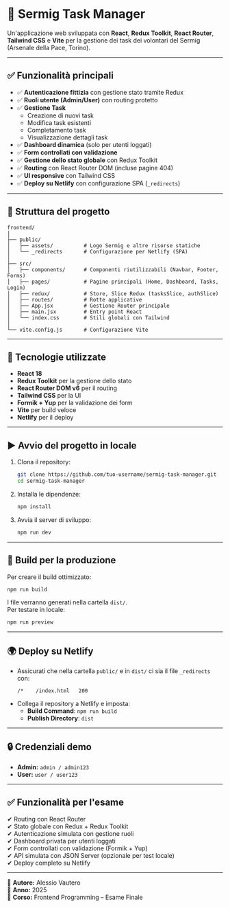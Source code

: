 # 📌 Sermig Task Manager

Un'applicazione web sviluppata con **React**, **Redux Toolkit**, **React Router**, **Tailwind CSS** e **Vite** per la gestione dei task dei volontari del Sermig (Arsenale della Pace, Torino).

---

## ✅ Funzionalità principali
- ✅ **Autenticazione fittizia** con gestione stato tramite Redux
- ✅ **Ruoli utente (Admin/User)** con routing protetto
- ✅ **Gestione Task**
  - Creazione di nuovi task
  - Modifica task esistenti
  - Completamento task
  - Visualizzazione dettagli task
- ✅ **Dashboard dinamica** (solo per utenti loggati)
- ✅ **Form controllati con validazione**
- ✅ **Gestione dello stato globale** con Redux Toolkit
- ✅ **Routing** con React Router DOM (incluse pagine 404)
- ✅ **UI responsive** con Tailwind CSS
- ✅ **Deploy su Netlify** con configurazione SPA (`_redirects`)

---

## 📂 **Struttura del progetto**

```
frontend/
│
├── public/
│   ├── assets/          # Logo Sermig e altre risorse statiche
│   └── _redirects       # Configurazione per Netlify (SPA)
│
├── src/
│   ├── components/      # Componenti riutilizzabili (Navbar, Footer, Forms)
│   ├── pages/           # Pagine principali (Home, Dashboard, Tasks, Login)
│   ├── redux/           # Store, Slice Redux (tasksSlice, authSlice)
│   ├── routes/          # Rotte applicative
│   ├── App.jsx          # Gestione Router principale
│   ├── main.jsx         # Entry point React
│   └── index.css        # Stili globali con Tailwind
│
└── vite.config.js       # Configurazione Vite
```

---

## 🔧 **Tecnologie utilizzate**
- **React 18**
- **Redux Toolkit** per la gestione dello stato
- **React Router DOM v6** per il routing
- **Tailwind CSS** per la UI
- **Formik + Yup** per la validazione dei form
- **Vite** per build veloce
- **Netlify** per il deploy

---

## ▶ **Avvio del progetto in locale**
1. Clona il repository:
   ```bash
   git clone https://github.com/tuo-username/sermig-task-manager.git
   cd sermig-task-manager
   ```

2. Installa le dipendenze:
   ```bash
   npm install
   ```

3. Avvia il server di sviluppo:
   ```bash
   npm run dev
   ```

---

## 🚀 **Build per la produzione**
Per creare il build ottimizzato:
```bash
npm run build
```

I file verranno generati nella cartella `dist/`.  
Per testare in locale:
```bash
npm run preview
```

---

## 🌍 **Deploy su Netlify**
- Assicurati che nella cartella `public/` e in `dist/` ci sia il file `_redirects` con:
  ```
  /*    /index.html   200
  ```
- Collega il repository a Netlify e imposta:
  - **Build Command**: `npm run build`
  - **Publish Directory**: `dist`

---

## 🔒 **Credenziali demo**
- **Admin:** `admin / admin123`
- **User:** `user / user123`

---

## ✅ Funzionalità per l'esame
✔ Routing con React Router  
✔ Stato globale con Redux + Redux Toolkit  
✔ Autenticazione simulata con gestione ruoli  
✔ Dashboard privata per utenti loggati  
✔ Form controllati con validazione (Formik + Yup)  
✔ API simulata con JSON Server (opzionale per test locale)  
✔ Deploy completo su Netlify  

---

📌 **Autore:** Alessio Vautero  
📌 **Anno:** 2025  
📌 **Corso:** Frontend Programming – Esame Finale  
